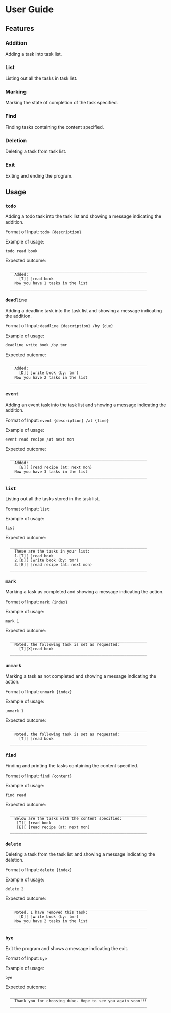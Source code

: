 # User Guide

## Features 

### Addition

Adding a task into task list.

### List

Listing out all the tasks in task list.

### Marking

Marking the state of completion of the task specified.

### Find

Finding tasks containing the content specified.

### Deletion

Deleting a task from task list.

### Exit

Exiting and ending the program.


## Usage

### `todo` 

Adding a todo task into the task list and showing a message indicating the addition.

Format of Input: `todo {description}`

Example of usage:

`todo read book`

Expected outcome:

```
  ____________________________________________________________
	Added:
	  [T][ ]read book
	Now you have 1 tasks in the list
  ____________________________________________________________
```


### `deadline`

Adding a deadline task into the task list and showing a message indicating the addition.

Format of Input: `deadline {description} /by {due}`

Example of usage:

`deadline write book /by tmr`

Expected outcome:

```
  ____________________________________________________________
	Added:
	  [D][ ]write book (by: tmr)
	Now you have 2 tasks in the list
  ____________________________________________________________
```

### `event`

Adding an event task into the task list and showing a message indicating the addition.

Format of Input: `event {description} /at {time}`

Example of usage:

`event read recipe /at next mon`

Expected outcome:

```
  ____________________________________________________________
	Added:
	  [E][ ]read recipe (at: next mon)
	Now you have 3 tasks in the list
  ____________________________________________________________
```


### `list`

Listing out all the tasks stored in the task list.

Format of Input: `list`

Example of usage:

`list`

Expected outcome:

```
  ____________________________________________________________
	These are the tasks in your list:
	1.[T][ ]read book
	2.[D][ ]write book (by: tmr)
	3.[E][ ]read recipe (at: next mon)
  ____________________________________________________________
```

### `mark`

Marking a task as completed and showing a message indicating the action.

Format of Input: `mark {index}`

Example of usage:

`mark 1`

Expected outcome:

```
  ____________________________________________________________
	Noted, the following task is set as requested:
	  [T][X]read book
  ____________________________________________________________
```

### `unmark`

Marking a task as not completed and showing a message indicating the action.

Format of Input: `unmark {index}`

Example of usage:

`unmark 1`

Expected outcome:

```
  ____________________________________________________________
	Noted, the following task is set as requested:
	  [T][ ]read book
  ____________________________________________________________
```

### `find`

Finding and printing the tasks containing the content specified.

Format of Input: `find {content}`

Example of usage:

`find read`

Expected outcome:

```
  ____________________________________________________________
	Below are the tasks with the content specified:
	 [T][ ]read book
	 [E][ ]read recipe (at: next mon)
  ____________________________________________________________
```


### `delete`

Deleting a task from the task list and showing a message indicating the deletion.

Format of Input: `delete {index}`

Example of usage:

`delete 2`

Expected outcome:

```
  ____________________________________________________________
	Noted. I have removed this task:
	  [D][ ]write book (by: tmr)
	Now you have 2 tasks in the list
  ____________________________________________________________
```


### `bye`

Exit the program and shows a message indicating the exit.

Format of Input: `bye`

Example of usage:

`bye`

Expected outcome:

```
  ____________________________________________________________
	Thank you for choosing duke. Hope to see you again soon!!!
  ____________________________________________________________
```

